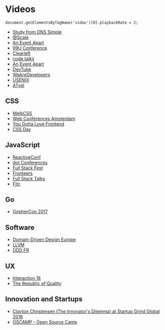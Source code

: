 # Videos

```
document.getElementsByTagName('video')[0].playbackRate = 2;
```

* [Study from DNS Simple](https://study.dnsimple.com/)
* [@Scale](https://www.youtube.com/channel/UCd9I8ZkgoR1d7GeSj_wi_LQ)
* [An Event Apart](https://aneventapart.com/news/post/unified-ux-by-cameron-moll-an-event-apart-video)
* [99U Conference](http://conference.99u.com/#video)
* [Clearleft](https://vimeo.com/clearleft)
* [code.talks](https://www.youtube.com/channel/UCfuj1MM5p37CRzWYPv_PsWA/videos)
* [An Event Apart](https://aneventapart.com/news/videos)
* [DevTube](https://dev.tube/)
* [WeAreDevelopers](https://www.youtube.com/channel/UCSD0dLRGQk_T-D3RvpM5aFQ)
* [USENIX](https://www.youtube.com/channel/UCIdV7bE97mSPTH1mOi_yUrw/videos)
* [ATypl](https://www.youtube.com/watch?v=Zh--mK6r25U&list=PL0oMAzSh5W9qekqvcVFsSYaoO7U_5K6rR&index=2&t=0s)

## CSS

* [MelbCSS](https://www.youtube.com/channel/UCIpyTmd8_cCk26yzBaTIhUQ/videos)
* [Web Conferences Amsterdam](https://vimeo.com/webconferences)
* [You Gotta Love Frontend](https://www.youtube.com/channel/UCU-fOxx_kT5OARG0KiksiCA/videos)
* [CSS Day](https://www.youtube.com/channel/UCuZeHD5SGecQomz2pVDHGzg/videos)

## JavaScript

* [ReactiveConf](https://www.youtube.com/channel/UCBHdUnixTWymmXBIw12Y8Qg/videos)
* [dot Conferences](https://www.youtube.com/channel/UCSRhwaM00ay0fasnsw6EXKA)
* [Full Stack Fest](https://www.youtube.com/channel/UCwoOpKfkyCQHW562hXXQAGg/videos)
* [Fronteers](https://vimeo.com/fronteers)
* [Full Stack Talks](https://www.youtube.com/channel/UCpq2_V-9AYYUHSsjoJZPUTg/videos)
* [Fitc](https://www.youtube.com/user/fitcevents/videos)

## Go

* [GopherCon 2017](https://www.youtube.com/playlist?list=PL2ntRZ1ySWBdD9bru6IR-_WXUgJqvrtx9)

## Software

* [Domain-Driven Design Europe](https://www.youtube.com/channel/UC3PGn-hQdbtRiqxZK9XBGqQ)
* [LLVM](https://www.youtube.com/channel/UCv2_41bSAa5Y_8BacJUZfjQ)
* [DDD FR](https://www.youtube.com/channel/UCyqzNZFVOwc8paEVn-wtdpg/videos)

## UX

* [Interaction 18](https://uxdesign.cc/talks-from-interaction-18-available-online-6adb7d84290b)
* [The Republic of Quality](https://vimeo.com/rofq)

## Innovation and Startups

* [Clayton Christensen (The Innovator's Dilemma) at Startup Grind Global 2016](https://www.youtube.com/watch?v=Zn6-KksdOgE)
* [OSCAMP - Open Source Camp](https://channel9.msdn.com/Events/DXPortugal/OSCAMP-Open-Source-Software-powered-by-Bright-Pixel)

